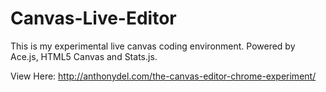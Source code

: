 Canvas-Live-Editor
==================

This is my experimental live canvas coding environment. Powered by Ace.js, HTML5 Canvas and Stats.js.

View Here: http://anthonydel.com/the-canvas-editor-chrome-experiment/
